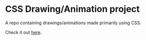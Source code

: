# CSS Drawing/Animation project
A repo containing drawings/animations made primarily using CSS.

Check it out [here](https://anirudhsundar98.github.io/CSS-Drawing-Animation-Projects/).
